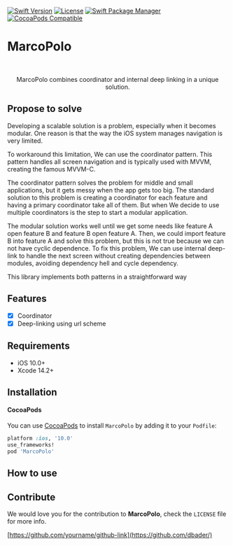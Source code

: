 [![Swift Version][swift-image]][swift-url]
[![License][license-image]][license-url]
[![Swift Package Manager](https://img.shields.io/badge/Swift_Package_Manager-compatible-orange?style=flat-square)](https://img.shields.io/badge/Swift_Package_Manager-compatible-orange?style=flat-square)
[![CocoaPods Compatible](https://img.shields.io/cocoapods/v/EZSwiftExtensions.svg)](https://img.shields.io/cocoapods/v/LFAlertController.svg)  

# MarcoPolo
<br />
<p align="center">
  <!-- <a href="https://github.com/alexanderritik/Best-README-Template">
    <img src="logo.jpeg" alt="Logo" width="80" height="80">
  </a> -->
  <p align="center">
    MarcoPolo combines coordinator and internal deep linking in a unique solution.
  </p>
</p>

<!-- <p align="row">
<img src= "https://media.giphy.com/media/HYOlBKJBqgAfe/giphy.gif" width="400" >
<img src= "https://media.giphy.com/media/HYOlBKJBqgAfe/giphy.gif" width="400" >
</p> -->

## Propose to solve

Developing a scalable solution is a problem, especially when it becomes modular. One reason is that the way the iOS system manages navigation is very limited.

To workaround this limitation, We can use the coordinator pattern. This pattern handles all screen navigation and is typically used with MVVM, creating the famous MVVM-C. 

The coordinator pattern solves the problem for middle and small applications, but it gets messy when the app gets too big. The standard solution to this problem is creating a coordinator for each feature and having a primary coordinator take all of them. But when We decide to use multiple coordinators is the step to start a modular application. 

The modular solution works well until we get some needs like feature A open feature B and feature B open feature A. Then, we could import feature B into feature A and solve this problem, but this is not true because we can not have cyclic dependence. To fix this problem, We can use internal deep-link to handle the next screen without creating dependencies between modules, avoiding dependency hell and cycle dependency.

This library implements both patterns in a straightforward way 

## Features

- [x] Coordinator
- [x] Deep-linking using url scheme

## Requirements

- iOS 10.0+
- Xcode 14.2+

## Installation

#### CocoaPods
You can use [CocoaPods](http://cocoapods.org/) to install `MarcoPolo` by adding it to your `Podfile`:

```ruby
platform :ios, '10.0'
use_frameworks!
pod 'MarcoPolo'
```

## How to use

<!-- ```swift
import EZSwiftExtensions
ez.detectScreenShot { () -> () in
    print("User took a screen shot")
}
``` -->

## Contribute

We would love you for the contribution to **MarcoPolo**, check the ``LICENSE`` file for more info.

[https://github.com/yourname/github-link](https://github.com/dbader/)

[swift-image]:https://img.shields.io/badge/swift-5.X-orange.svg
[swift-url]: https://swift.org/
[license-image]: https://img.shields.io/badge/License-MIT-blue.svg
[license-url]: LICENSE